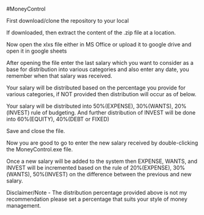 #MoneyControl 

First download/clone the repository to your local

If downloaded, then extract the content of the .zip file at a location.

Now open the xlxs file either in MS Office or upload it to google drive and open it in google sheets

After opening the file enter the last salary which you want to consider as a base for distribution into various categories and also enter any date, you remember when that salary was received.

Your salary will be distributed based on the percentage you provide for various categories, if NOT provided then distribution will occur as of below.

Your salary will be distributed into 50%(EXPENSE), 30%(WANTS), 20%(INVEST) rule of budgeting. And further distribution of INVEST will be done into 60%(EQUITY), 40%(DEBT or FIXED)

Save and close the file.

Now you are good to go to enter the new salary received by double-clicking the MoneyControl.exe file.

Once a new salary will be added to the system then EXPENSE, WANTS, and INVEST will be incremented based on the rule of 20%(EXPENSE), 30%(WANTS), 50%(INVEST) on the difference between the previous and new salary.



Disclaimer/Note - The distribution percentage provided above is not my recommendation please set a percentage that suits your style of money management.
